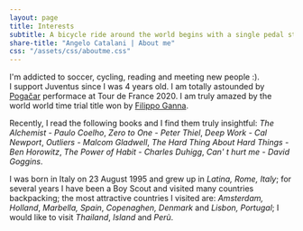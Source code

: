 ```yaml
---
layout: page
title: Interests
subtitle: A bicycle ride around the world begins with a single pedal stroke - Scott Stoll
share-title: "Angelo Catalani | About me"
css: "/assets/css/aboutme.css"
---
```


<div id="aboutme-section">

<p class="about-text">
<span class="fa fa-heart about-icon"></span>
I'm addicted to soccer, cycling, reading and meeting new people :).<br> I support Juventus since I was 4 years old. I am totally astounded by <a href="https://en.wikipedia.org/wiki/Tadej_Poga%C4%8Dar">Pogačar</a> performace at Tour de France 2020. I am truly amazed by the world world time trial title won by <a href="https://en.wikipedia.org/wiki/Filippo_Ganna">Filippo Ganna</a>.
</p>

<p class="about-text">
<span class="fa fa-book-reader about-icon"></span>
Recently, I read the following books and I find them truly insightful: <i>The Alchemist - Paulo Coelho</i>, <i>Zero to One - Peter Thiel</i>,
<i>Deep Work - Cal Newport</i>, <i>Outliers - Malcom Gladwell</i>, <i>The Hard Thing About Hard Things - Ben Horowitz</i>, <i>The Power of Habit - Charles Duhigg</i>, <i>Can' t hurt me - David Goggins</i>.
</p>

<p class="about-text">
<span class="fa fa-globe-americas about-icon"></span>
I was born in Italy on 23 August 1995 and grew up in <i>Latina, Rome, Italy</i>; for several years I have been a Boy Scout and visited many countries backpacking; the most attractive countries I visited are: <i>Amsterdam, Holland</i>, <i>Marbella, Spain</i>, <i>Copenaghen, Denmark</i> and <i>Lisbon, Portugal</i>; I would like to visit <i>Thailand</i>, <i>Island</i> and <i>Perù</i>.
</p>
</div>
